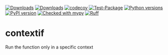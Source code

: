 [![Downloads](https://static.pepy.tech/badge/contextif/month)](https://pepy.tech/project/contextif)
[![Downloads](https://static.pepy.tech/badge/contextif)](https://pepy.tech/project/contextif)
[![codecov](https://codecov.io/gh/pomponchik/contextif/graph/badge.svg?token=krgDghlvu7)](https://codecov.io/gh/pomponchik/contextif)
[![Test-Package](https://github.com/pomponchik/contextif/actions/workflows/tests_and_coverage.yml/badge.svg)](https://github.com/pomponchik/contextif/actions/workflows/tests_and_coverage.yml)
[![Python versions](https://img.shields.io/pypi/pyversions/contextif.svg)](https://pypi.python.org/pypi/contextif)
[![PyPI version](https://badge.fury.io/py/contextif.svg)](https://badge.fury.io/py/contextif)
[![Checked with mypy](http://www.mypy-lang.org/static/mypy_badge.svg)](http://mypy-lang.org/)
[![Ruff](https://img.shields.io/endpoint?url=https://raw.githubusercontent.com/astral-sh/ruff/main/assets/badge/v2.json)](https://github.com/astral-sh/ruff)

# contextif
Run the function only in a specific context

